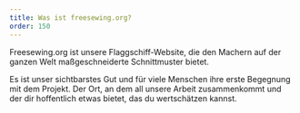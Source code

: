 ```yaml
---
title: Was ist freesewing.org?
order: 150
---
```


Freesewing.org ist unsere Flaggschiff-Website, die den Machern auf der ganzen Welt maßgeschneiderte Schnittmuster bietet.

Es ist unser sichtbarstes Gut und für viele Menschen ihre erste Begegnung mit dem Projekt. Der Ort, an dem all unsere Arbeit zusammenkommt und der dir hoffentlich etwas bietet, das du wertschätzen kannst.


